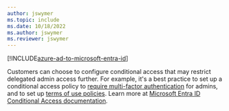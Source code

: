 ```yaml
---
author: jswymer
ms.topic: include
ms.date: 10/18/2022
ms.author: jswymer
ms.reviewer: jswymer
---
```


[!INCLUDE[azure-ad-to-microsoft-entra-id](~/../shared-content/shared/azure-ad-to-microsoft-entra-id.md)]

Customers can choose to configure conditional access that may restrict delegated admin access further. For example, it's a best practice to set up a conditional access policy to [require multi-factor authentication](/azure/active-directory/conditional-access/howto-conditional-access-policy-admin-mfa) for admins, and to set up [terms of use policies](/azure/active-directory/conditional-access/terms-of-use). Learn more at [Microsoft Entra ID Conditional Access documentation](/azure/active-directory/conditional-access/).
  
